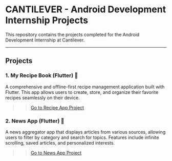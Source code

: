 # CANTILEVER - Android Development Internship Projects

This repository contains the projects completed for the Android Development Internship at Cantilever.

---

## Projects

### 1. My Recipe Book (Flutter) 🍜

A comprehensive and offline-first recipe management application built with Flutter. This app allows users to create, store, and organize their favorite recipes seamlessly on their device.

>> [Go to Recipe App Project](./recipe_app/)

### 2. News App (Flutter) 📰

A news aggregator app that displays articles from various sources, allowing users to filter by category and search for topics. Features include infinite scrolling, saved articles, and personalized interests.

>> [Go to News App Project](./news_app/)